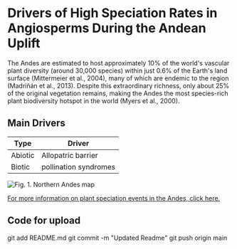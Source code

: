 #   Drivers of High Speciation Rates in Angiosperms During the Andean Uplift

The Andes are estimated to host approximately 10% of the world's vascular plant diversity (around 30,000 species) within just 0.6% of the Earth's land surface (Mittermeier et al., 2004), many of which are endemic to the region (Madriñán et al., 2013). Despite this extraordinary richness, only about 25% of the original vegetation remains, making the Andes the most species-rich plant biodiversity hotspot in the world (Myers et al., 2000).

## Main Drivers

Type | Driver
-------|-----------
Abiotic | Allopatric barrier
Biotic | pollination syndromes


![Fig. 1. Northern Andes map](https://github.com/Yef05/GITHUB-FROM-TERMINAL/blob/main/Captura%20de%20pantalla%202025-03-28%20165311.png)

[For more information on plant speciation events in the Andes, click here.](https://doi.org/10.1073/pnas.0811421106)

## Code for upload
git add README.md
git commit -m "Updated Readme"
git push origin main
